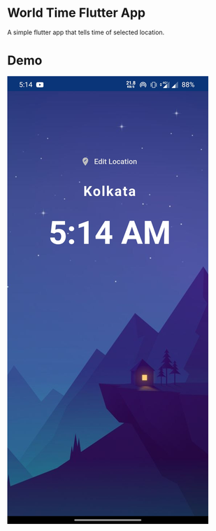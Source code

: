 # World Time Flutter App
A simple flutter app that tells time of selected location.

# Demo 
<img src="assets/night-ex.jpg">
